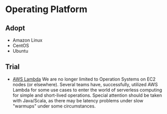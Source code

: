 # Operating Platform

## Adopt

  - Amazon Linux
  - CentOS
  - Ubuntu

## Trial

  - [AWS Lambda](http://aws.amazon.com/lambda/)
  We are no longer limited to Operation Systems on EC2 nodes (or elsewhere). Several teams have, successfully, utilized AWS Lambda for some use cases to enter the world of serverless computing for simple and short-lived operations. Special attention should be taken with Java/Scala, as there may be latency problems under slow "warmups" under some circumstances.
